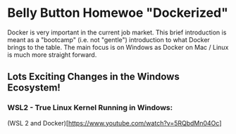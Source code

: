 # Belly Button Homewoe "Dockerized"

Docker is very important in the current job market.  This brief introduction is meant as a "bootcamp" (i.e. not "gentle") introduction to what Docker brings to the table.  The main focus is on Windows as Docker on Mac / Linux is much more straight forward.

## Lots Exciting Changes in the Windows Ecosystem!

### WSL2 - True Linux Kernel Running in Windows:

(WSL 2 and Docker)[https://www.youtube.com/watch?v=5RQbdMn04Oc]



